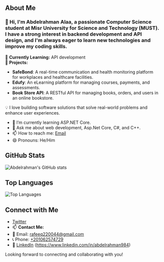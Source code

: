 ## About Me  
### 👋 Hi, I'm **Abdelrahman Alaa**, a passionate **Computer Science** student at **Misr University for Science and Technology (MUST)**. I have a strong interest in **backend development** and **API design**, and I'm always eager to learn new technologies and improve my coding skills.  

🔹 **Currently Learning:** API development  
🔹 **Projects:**  
   - **SafeBond**: A real-time communication and health monitoring platform for workplaces and healthcare facilities.  
   - **Edufy**: An eLearning platform for managing courses, payments, and assessments.  
   - **Book Store API**: A RESTful API for managing books, orders, and users in an online bookstore.  

💡 I love building software solutions that solve real-world problems and enhance user experiences.

- 🌱 I’m currently learning ASP.NET Core.
- 💬 Ask me about web development, Asp.Net Core, C#, and C++.
- 📫 How to reach me: [Email](rafeeq220044@gmail.com)
- 😄 Pronouns: He/Him
## GitHub Stats

![Abdelrahman's GitHub stats](https://github-readme-stats.vercel.app/api?username=Abdelrahman984&show_icons=true&theme=radical)

## Top Languages

![Top Languages](https://github-readme-stats.vercel.app/api/top-langs/?username=Abdelrahman984&layout=compact&theme=radical)

## Connect with Me

- [Twitter](https://twitter.com/abdelrahman984)
- 📫 **Contact Me:**  
- 📧 Email: [rafeeq220044@gmail.com](mailto:rafeeq220044@gmail.com)  
- 📞 Phone: [+201062574729](tel:+201062574729)  
- 💼 [LinkedIn](#) (https://www.linkedin.com/in/abdelrahman984)

Looking forward to connecting and collaborating with you!
